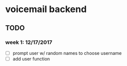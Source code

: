 # voicemail backend

## TODO
### week 1: 12/17/2017
- [ ] prompt user w/ random names to choose username
- [ ] add user function
